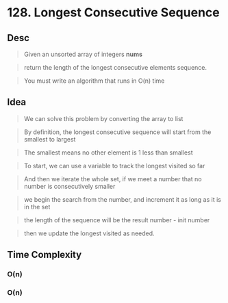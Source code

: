 # 128. Longest Consecutive Sequence

## Desc

> Given an unsorted array of integers **nums**

> return the length of the longest consecutive elements sequence.

> You must write an algorithm that runs in O(n) time

## Idea

> We can solve this problem by converting the array to list

> By definition, the longest consecutive sequence will start from the smallest to largest

> The smallest means no other element is 1 less than smallest

> To start, we can use a variable to track the longest visited so far

> And then we iterate the whole set, if we meet a number that no number is consecutively smaller

> we begin the search from the number, and increment it as long as it is in the set

> the length of the sequence will be the result number - init number

> then we update the longest visited as needed.

## Time Complexity

### O(n)

### O(n)